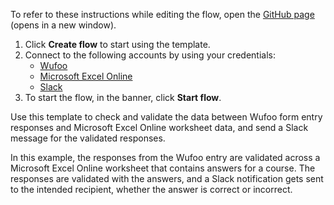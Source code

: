 To refer to these instructions while editing the flow, open the [GitHub page](https://github.com/ot4i/app-connect-templates/tree/main/resources/markdown/Validate%20the%20data%20between%20Wufoo%20form%20entry%20responses%20and%20Microsoft%20Excel%20Online%20worksheet%20data_instructions.md) (opens in a new window).

1. Click **Create flow** to start using the template.
2. Connect to the following accounts by using your credentials:
   - [Wufoo](https://www.ibm.com/docs/en/app-connect/containers_cd?topic=apps-wufoo)
   - [Microsoft Excel Online](https://www.ibm.com/docs/en/app-connect/containers_cd?topic=apps-microsoft-excel-online)
   - [Slack](https://www.ibm.com/docs/en/app-connect/containers_cd?topic=apps-slack)
3. To start the flow, in the banner, click **Start flow**.


Use this template to check and validate the data between Wufoo form entry responses and Microsoft Excel Online worksheet data, and send a Slack message for the validated responses. 

In this example, the responses from the Wufoo entry are validated across a Microsoft Excel Online worksheet that contains answers for a course. The responses are validated with the answers, and a Slack notification gets sent to the intended recipient, whether the answer is correct or incorrect.






